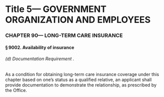 
# Title 5— GOVERNMENT ORGANIZATION AND EMPLOYEES
### CHAPTER 90— LONG-TERM CARE INSURANCE
#### § 9002. Availability of insurance
###### (d) Documentation Requirement .

As a condition for obtaining long-term care insurance coverage under this chapter based on one’s status as a qualified relative, an applicant shall provide documentation to demonstrate the relationship, as prescribed by the Office.
